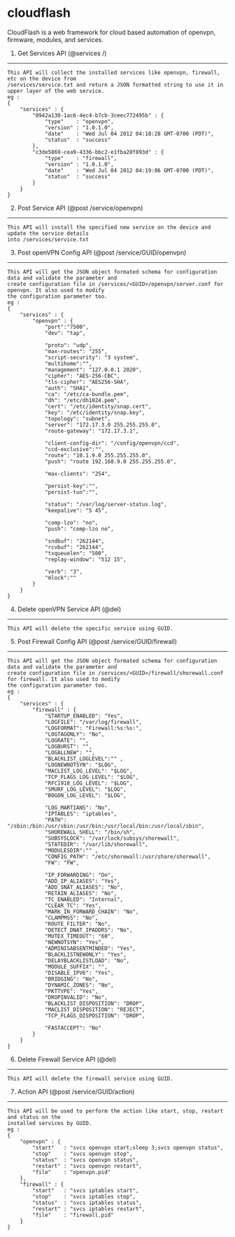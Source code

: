 cloudflash
==========

CloudFlash is a web framework for cloud based automation of openvpn, firmware, modules, and services.

1. Get Services API (@services /)
---------------------------------
	This API will collect the installed services like openvpn, firewall, etc on the device from
	/services/service.txt and return a JSON formatted string to use it in upper layer of the web service.
	eg : 
	{
		"services" : { 
			"0942a130-1ac6-4ec4-b7cb-3ceec772495b" : {
				"type"    : "openvpn",
				"version" : "1.0.1.0",
				"date"    : "Wed Jul 04 2012 04:18:28 GMT-0700 (PDT)",
				"status"  : "success"
			},
			"c3de5869-cea9-4336-bbc2-e1fba28f893d" : {
				"type"    : "firewall",
				"version" : "1.0.1.0",
				"date"    : "Wed Jul 04 2012 04:19:06 GMT-0700 (PDT)",
				"status"  : "success"
			}
		}
	} 

2. Post Service API (@post /service/openvpn)
--------------------------------------------
	This API will install the specified new service on the device and update the service details 
	into /services/service.txt

3. Post openVPN Config API (@post /service/GUID/openvpn)
--------------------------------------------------------
	This API will get the JSON object formated schema for configuration data and validate the parameter and
	create configuration file in /services/<GUID>/openvpn/server.conf for openvpn. It also used to modify 
	the configuration parameter too.
	eg :
	{
		"services" : {   	
			"openvpn" : {
				"port":"7500",
				"dev": "tap",
		
				"proto": "udp",
				"max-routes": "255",
				"script-security": "3 system",
				"multihome":"",
				"management": "127.0.0.1 2020",
				"cipher": "AES-256-CBC",
				"tls-cipher": "AES256-SHA",
				"auth": "SHA1",
				"ca": "/etc/ca-bundle.pem",
				"dh": "/etc/dh1024.pem",
				"cert": "/etc/identity/snap.cert",
				"key": "/etc/identity/snap.key",
				"topology": "subnet",
				"server": "172.17.3.0 255.255.255.0",
				"route-gateway": "172.17.3.1",
		
				"client-config-dir": "/config/openvpn/ccd",
				"ccd-exclusive":"",
				"route": "10.1.9.0 255.255.255.0",
				"push": "route 192.168.9.0 255.255.255.0",
		                                          
				"max-clients": "254",
		                                  
				"persist-key":"",
				"persist-tun":"",                          
		                                  
				"status": "/var/log/server-status.log",
				"keepalive": "5 45",                        
				                                   
				"comp-lzo": "no",
				"push": "comp-lzo no",
		
				"sndbuf": "262144",                      
				"rcvbuf": "262144",                  
				"txqueuelen": "500",                         
				"replay-window": "512 15",                                           
		
				"verb": "3",
				"mlock":""    
			}
		}
	}

4. Delete openVPN Service API (@del)
------------------------------------
	This API will delete the specific service using GUID.

5. Post Firewall Config API (@post /service/GUID/firewall)
----------------------------------------------------------
	This API will get the JSON object formated schema for configuration data and validate the parameter and
	create configuration file in /services/<GUID>/firewall/shorewall.conf for firewall. It also used to modify 
	the configuration parameter too.
	eg :
	{
		"services" : {   	
			"firewall" : {
				"STARTUP_ENABLED": "Yes",
				"LOGFILE": "/var/log/firewall",
				"LOGFORMAT": "Firewall:%s:%s:",
				"LOGTAGONLY": "No",
				"LOGRATE": "",
				"LOGBURST": "",
				"LOGALLNEW": "",
				"BLACKLIST_LOGLEVEL":"" ,
				"LOGNEWNOTSYN": "$LOG",
				"MACLIST_LOG_LEVEL": "$LOG",
				"TCP_FLAGS_LOG_LEVEL": "$LOG",
				"RFC1918_LOG_LEVEL": "$LOG",
				"SMURF_LOG_LEVEL": "$LOG",
				"BOGON_LOG_LEVEL": "$LOG",
	
				"LOG_MARTIANS": "No",
				"IPTABLES": "iptables",
				"PATH": "/sbin:/bin:/usr/sbin:/usr/bin:/usr/local/bin:/usr/local/sbin",
				"SHOREWALL_SHELL": "/bin/sh",
				"SUBSYSLOCK": "/var/lock/subsys/shorewall",
				"STATEDIR": "/var/lib/shorewall",
				"MODULESDIR":"" ,
				"CONFIG_PATH": "/etc/shorewall:/usr/share/shorewall",
				"FW": "FW",
	
				"IP_FORWARDING": "On",
				"ADD_IP_ALIASES": "Yes",
				"ADD_SNAT_ALIASES": "No",
				"RETAIN_ALIASES": "No",
				"TC_ENABLED": "Internal",
				"CLEAR_TC": "Yes",
				"MARK_IN_FORWARD_CHAIN": "No",
				"CLAMPMSS": "No",
				"ROUTE_FILTER": "No",
				"DETECT_DNAT_IPADDRS": "No",
				"MUTEX_TIMEOUT": "60",
				"NEWNOTSYN": "Yes",
				"ADMINISABSENTMINDED": "Yes",
				"BLACKLISTNEWONLY": "Yes",
				"DELAYBLACKLISTLOAD": "No",
				"MODULE_SUFFIX": "",
				"DISABLE_IPV6": "Yes",
				"BRIDGING": "No",
				"DYNAMIC_ZONES": "No",
				"PKTTYPE": "Yes",
				"DROPINVALID": "No",
				"BLACKLIST_DISPOSITION": "DROP",
				"MACLIST_DISPOSITION": "REJECT",
				"TCP_FLAGS_DISPOSITION": "DROP",
	
				"FASTACCEPT": "No"
			}
		}
	}

6. Delete Firewall Service API (@del)
-------------------------------------
	This API will delete the firewall service using GUID.

7. Action API (@post /service/GUID/action)
------------------------------------------
	This API will be used to perform the action like start, stop, restart and status on the 
	installed services by GUID.
	eg : 
	{
		"openvpn" : {
			"start"   : "svcs openvpn start;sleep 3;svcs openvpn status",
			"stop"    : "svcs openvpn stop",
			"status"  : "svcs openvpn status",
			"restart" : "svcs openvpn restart",
			"file"    : "openvpn.pid"
		},
	 	"firewall" : {
			"start"   : "svcs iptables start",
			"stop"    : "svcs iptables stop",
			"status"  : "svcs iptables status",
			"restart" : "svcs iptables restart",
			"file"    : "firewall.pid"
		}
	}
